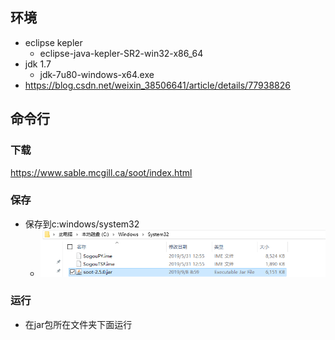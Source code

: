## 环境
- eclipse kepler
  - eclipse-java-kepler-SR2-win32-x86_64
- jdk 1.7
  - jdk-7u80-windows-x64.exe
- https://blog.csdn.net/weixin_38506641/article/details/77938826

## 命令行
### 下载
https://www.sable.mcgill.ca/soot/index.html
### 保存
- 保存到c:windows/system32
  - ![](assets/markdown-img-paste-20190908090620566.png)
### 运行
- 在jar包所在文件夹下面运行
